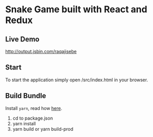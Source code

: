 # Snake Game built with React and Redux

## Live Demo
http://output.jsbin.com/raqajisebe

## Start
To start the application simply open /src/index.html in your browser.

## Build Bundle
Install `yarn`, read how [here](https://yarnpkg.com/en/docs/install).

1. cd to package.json
2. yarn install
3. yarn build or yarn build-prod
